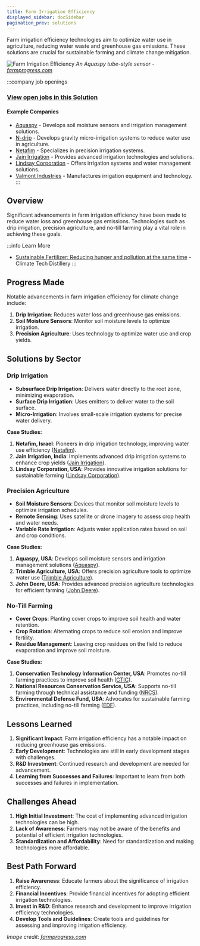 ```yaml
---
title: Farm Irrigation Efficiency
displayed_sidebar: docSidebar
pagination_prev: solutions
---
```


Farm irrigation efficiency technologies aim to optimize water use in agriculture, reducing water waste and greenhouse gas emissions. These solutions are crucial for sustainable farming and climate change mitigation.

![Farm Irrigation Efficiency](/../static/img/farm-irrigation-efficiency.png)
*An Aquaspy tube-style sensor - [farmprogress.com](https://www.farmprogress.com/corn/regional-research-needed-for-irrigation-efficiency)*

:::company job openings
### [View open jobs in this Solution](https://climatebase.org/jobs?l=&q=&drawdown_solutions=Farm+Irrigation+Efficiency)
#### Example Companies
- [Aquaspy](https://www.aquaspy.com) - Develops soil moisture sensors and irrigation management solutions.
- [N-drip](https://www.ndrip.com) - Develops gravity micro-irrigation systems to reduce water use in agriculture.
- [Netafim](https://www.netafim.com) - Specializes in precision irrigation systems.
- [Jain Irrigation](https://www.jains.com) - Provides advanced irrigation technologies and solutions.
- [Lindsay Corporation](https://www.lindsay.com) - Offers irrigation systems and water management solutions.
- [Valmont Industries](https://www.valmont.com) - Manufactures irrigation equipment and technology.
:::

## Overview

Significant advancements in farm irrigation efficiency have been made to reduce water loss and greenhouse gas emissions. Technologies such as drip irrigation, precision agriculture, and no-till farming play a vital role in achieving these goals.

:::info Learn More
- [Sustainable Fertilizer: Reducing hunger and pollution at the same time](https://www.climatetechdistillery.com/p/10-sustainable-fertilizer) - Climate Tech Distillery
:::

## Progress Made

Notable advancements in farm irrigation efficiency for climate change include:

1. **Drip Irrigation**: Reduces water loss and greenhouse gas emissions.
2. **Soil Moisture Sensors**: Monitor soil moisture levels to optimize irrigation.
3. **Precision Agriculture**: Uses technology to optimize water use and crop yields.

## Solutions by Sector

### Drip Irrigation
- **Subsurface Drip Irrigation**: Delivers water directly to the root zone, minimizing evaporation.
- **Surface Drip Irrigation**: Uses emitters to deliver water to the soil surface.
- **Micro-Irrigation**: Involves small-scale irrigation systems for precise water delivery.

**Case Studies:**
1. **Netafim, Israel**: Pioneers in drip irrigation technology, improving water use efficiency ([Netafim](https://www.netafim.com)).
2. **Jain Irrigation, India**: Implements advanced drip irrigation systems to enhance crop yields ([Jain Irrigation](https://www.jains.com)).
3. **Lindsay Corporation, USA**: Provides innovative irrigation solutions for sustainable farming ([Lindsay Corporation](https://www.lindsay.com)).

### Precision Agriculture
- **Soil Moisture Sensors**: Devices that monitor soil moisture levels to optimize irrigation schedules.
- **Remote Sensing**: Uses satellite or drone imagery to assess crop health and water needs.
- **Variable Rate Irrigation**: Adjusts water application rates based on soil and crop conditions.

**Case Studies:**
1. **Aquaspy, USA**: Develops soil moisture sensors and irrigation management solutions ([Aquaspy](https://www.aquaspy.com)).
2. **Trimble Agriculture, USA**: Offers precision agriculture tools to optimize water use ([Trimble Agriculture](https://agriculture.trimble.com)).
3. **John Deere, USA**: Provides advanced precision agriculture technologies for efficient farming ([John Deere](https://www.deere.com)).

### No-Till Farming
- **Cover Crops**: Planting cover crops to improve soil health and water retention.
- **Crop Rotation**: Alternating crops to reduce soil erosion and improve fertility.
- **Residue Management**: Leaving crop residues on the field to reduce evaporation and improve soil moisture.

**Case Studies:**
1. **Conservation Technology Information Center, USA**: Promotes no-till farming practices to improve soil health ([CTIC](https://www.ctic.org)).
2. **National Resources Conservation Service, USA**: Supports no-till farming through technical assistance and funding ([NRCS](https://www.nrcs.usda.gov)).
3. **Environmental Defense Fund, USA**: Advocates for sustainable farming practices, including no-till farming ([EDF](https://www.edf.org)).

## Lessons Learned

1. **Significant Impact**: Farm irrigation efficiency has a notable impact on reducing greenhouse gas emissions.
2. **Early Development**: Technologies are still in early development stages with challenges.
3. **R&D Investment**: Continued research and development are needed for advancement.
4. **Learning from Successes and Failures**: Important to learn from both successes and failures in implementation.

## Challenges Ahead

1. **High Initial Investment**: The cost of implementing advanced irrigation technologies can be high.
2. **Lack of Awareness**: Farmers may not be aware of the benefits and potential of efficient irrigation technologies.
3. **Standardization and Affordability**: Need for standardization and making technologies more affordable.

## Best Path Forward

1. **Raise Awareness**: Educate farmers about the significance of irrigation efficiency.
2. **Financial Incentives**: Provide financial incentives for adopting efficient irrigation technologies.
3. **Invest in R&D**: Enhance research and development to improve irrigation efficiency technologies.
4. **Develop Tools and Guidelines**: Create tools and guidelines for assessing and improving irrigation efficiency.

*Image credit: [farmprogress.com](https://www.farmprogress.com/corn/regional-research-needed-for-irrigation-efficiency)*
